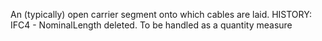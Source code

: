 ﻿An (typically) open carrier segment onto which cables are laid. 
HISTORY: IFC4 - NominalLength deleted. To be handled as a quantity measure